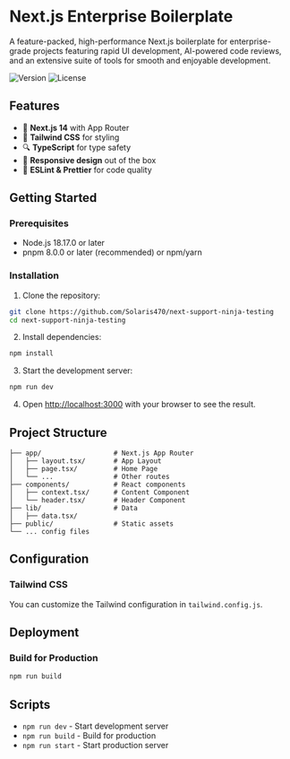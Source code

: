 
# Next.js Enterprise Boilerplate

A feature-packed, high-performance Next.js boilerplate for enterprise-grade projects featuring rapid UI development, AI-powered code reviews, and an extensive suite of tools for smooth and enjoyable development.

![Version](https://img.shields.io/badge/version-1.0.0-blue) ![License](https://img.shields.io/badge/license-MIT-green)

## Features

-   🚀 **Next.js 14** with App Router
-   💅 **Tailwind CSS** for styling
-   🔍 **TypeScript** for type safety
-   📱 **Responsive design** out of the box
-   📝 **ESLint & Prettier** for code quality

## Getting Started

### Prerequisites

-   Node.js 18.17.0 or later
-   pnpm 8.0.0 or later (recommended) or npm/yarn

### Installation

1.  Clone the repository:

```bash
git clone https://github.com/Solaris470/next-support-ninja-testing
cd next-support-ninja-testing

```

2.  Install dependencies:

```bash
npm install

```

3.  Start the development server:

```bash
npm run dev

```

4.  Open [http://localhost:3000](http://localhost:3000/) with your browser to see the result.

## Project Structure

```
├── app/                  # Next.js App Router
│   ├── layout.tsx/       # App Layout
│   ├── page.tsx/         # Home Page
│   └── ...               # Other routes
├── components/           # React components
│   ├── context.tsx/      # Content Component
│   └── header.tsx/       # Header Component
├── lib/                  # Data 
│   ├── data.tsx/
├── public/               # Static assets
└── ... config files

```

## Configuration

### Tailwind CSS

You can customize the Tailwind configuration in `tailwind.config.js`.

## Deployment

### Build for Production

```bash
npm run build

```

## Scripts

-   `npm run dev` - Start development server
-   `npm run build` - Build for production
-   `npm run start` - Start production server
